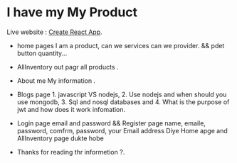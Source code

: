 # I have my  My Product



Live website :  [Create React App](https://assignment-10-51d3e.web.app).

* home pages I am a product, can we services can we provider. && pdet button quantity...
* AllInventory out pagr all products .
* About me My information .
* Blogs page 1. javascript VS nodejs, 2. Use nodejs and when should you use mongodb, 3. Sql and nosql databases and 4. What is the purpose of jwt and how does it work infomation.
* Login page email and password && Register page name, emaile, password, comfrm, password,
  your Email address Diye Home apge and AllInventory page dukte hobe

* Thanks for reading thr informetion ?. 